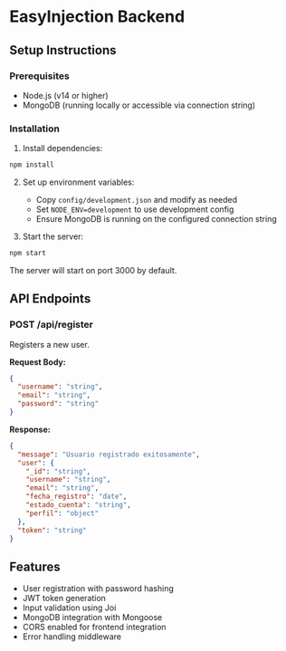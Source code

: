 # EasyInjection Backend

## Setup Instructions

### Prerequisites
- Node.js (v14 or higher)
- MongoDB (running locally or accessible via connection string)

### Installation

1. Install dependencies:
```bash
npm install
```

2. Set up environment variables:
   - Copy `config/development.json` and modify as needed
   - Set `NODE_ENV=development` to use development config
   - Ensure MongoDB is running on the configured connection string

3. Start the server:
```bash
npm start
```

The server will start on port 3000 by default.

## API Endpoints

### POST /api/register
Registers a new user.

**Request Body:**
```json
{
  "username": "string",
  "email": "string",
  "password": "string"
}
```

**Response:**
```json
{
  "message": "Usuario registrado exitosamente",
  "user": {
    "_id": "string",
    "username": "string",
    "email": "string",
    "fecha_registro": "date",
    "estado_cuenta": "string",
    "perfil": "object"
  },
  "token": "string"
}
```

## Features
- User registration with password hashing
- JWT token generation
- Input validation using Joi
- MongoDB integration with Mongoose
- CORS enabled for frontend integration
- Error handling middleware
